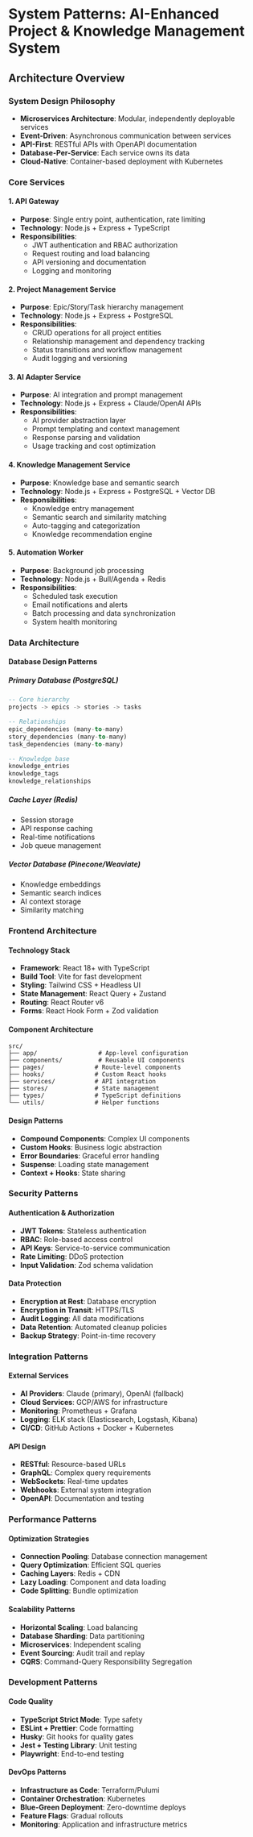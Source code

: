 # System Patterns: AI-Enhanced Project & Knowledge Management System

## Architecture Overview

### System Design Philosophy
- **Microservices Architecture**: Modular, independently deployable services
- **Event-Driven**: Asynchronous communication between services
- **API-First**: RESTful APIs with OpenAPI documentation
- **Database-Per-Service**: Each service owns its data
- **Cloud-Native**: Container-based deployment with Kubernetes

### Core Services

#### 1. API Gateway
- **Purpose**: Single entry point, authentication, rate limiting
- **Technology**: Node.js + Express + TypeScript
- **Responsibilities**:
  - JWT authentication and RBAC authorization
  - Request routing and load balancing
  - API versioning and documentation
  - Logging and monitoring

#### 2. Project Management Service
- **Purpose**: Epic/Story/Task hierarchy management
- **Technology**: Node.js + Express + PostgreSQL
- **Responsibilities**:
  - CRUD operations for all project entities
  - Relationship management and dependency tracking
  - Status transitions and workflow management
  - Audit logging and versioning

#### 3. AI Adapter Service
- **Purpose**: AI integration and prompt management
- **Technology**: Node.js + Express + Claude/OpenAI APIs
- **Responsibilities**:
  - AI provider abstraction layer
  - Prompt templating and context management
  - Response parsing and validation
  - Usage tracking and cost optimization

#### 4. Knowledge Management Service
- **Purpose**: Knowledge base and semantic search
- **Technology**: Node.js + Express + PostgreSQL + Vector DB
- **Responsibilities**:
  - Knowledge entry management
  - Semantic search and similarity matching
  - Auto-tagging and categorization
  - Knowledge recommendation engine

#### 5. Automation Worker
- **Purpose**: Background job processing
- **Technology**: Node.js + Bull/Agenda + Redis
- **Responsibilities**:
  - Scheduled task execution
  - Email notifications and alerts
  - Batch processing and data synchronization
  - System health monitoring

### Data Architecture

#### Database Design Patterns

##### Primary Database (PostgreSQL)
```sql
-- Core hierarchy
projects -> epics -> stories -> tasks

-- Relationships
epic_dependencies (many-to-many)
story_dependencies (many-to-many)
task_dependencies (many-to-many)

-- Knowledge base
knowledge_entries
knowledge_tags
knowledge_relationships
```

##### Cache Layer (Redis)
- Session storage
- API response caching
- Real-time notifications
- Job queue management

##### Vector Database (Pinecone/Weaviate)
- Knowledge embeddings
- Semantic search indices
- AI context storage
- Similarity matching

### Frontend Architecture

#### Technology Stack
- **Framework**: React 18+ with TypeScript
- **Build Tool**: Vite for fast development
- **Styling**: Tailwind CSS + Headless UI
- **State Management**: React Query + Zustand
- **Routing**: React Router v6
- **Forms**: React Hook Form + Zod validation

#### Component Architecture
```
src/
├── app/                 # App-level configuration
├── components/          # Reusable UI components
├── pages/              # Route-level components
├── hooks/              # Custom React hooks
├── services/           # API integration
├── stores/             # State management
├── types/              # TypeScript definitions
└── utils/              # Helper functions
```

#### Design Patterns
- **Compound Components**: Complex UI components
- **Custom Hooks**: Business logic abstraction
- **Error Boundaries**: Graceful error handling
- **Suspense**: Loading state management
- **Context + Hooks**: State sharing

### Security Patterns

#### Authentication & Authorization
- **JWT Tokens**: Stateless authentication
- **RBAC**: Role-based access control
- **API Keys**: Service-to-service communication
- **Rate Limiting**: DDoS protection
- **Input Validation**: Zod schema validation

#### Data Protection
- **Encryption at Rest**: Database encryption
- **Encryption in Transit**: HTTPS/TLS
- **Audit Logging**: All data modifications
- **Data Retention**: Automated cleanup policies
- **Backup Strategy**: Point-in-time recovery

### Integration Patterns

#### External Services
- **AI Providers**: Claude (primary), OpenAI (fallback)
- **Cloud Services**: GCP/AWS for infrastructure
- **Monitoring**: Prometheus + Grafana
- **Logging**: ELK stack (Elasticsearch, Logstash, Kibana)
- **CI/CD**: GitHub Actions + Docker + Kubernetes

#### API Design
- **RESTful**: Resource-based URLs
- **GraphQL**: Complex query requirements
- **WebSockets**: Real-time updates
- **Webhooks**: External system integration
- **OpenAPI**: Documentation and testing

### Performance Patterns

#### Optimization Strategies
- **Connection Pooling**: Database connection management
- **Query Optimization**: Efficient SQL queries
- **Caching Layers**: Redis + CDN
- **Lazy Loading**: Component and data loading
- **Code Splitting**: Bundle optimization

#### Scalability Patterns
- **Horizontal Scaling**: Load balancing
- **Database Sharding**: Data partitioning
- **Microservices**: Independent scaling
- **Event Sourcing**: Audit trail and replay
- **CQRS**: Command-Query Responsibility Segregation

### Development Patterns

#### Code Quality
- **TypeScript Strict Mode**: Type safety
- **ESLint + Prettier**: Code formatting
- **Husky**: Git hooks for quality gates
- **Jest + Testing Library**: Unit testing
- **Playwright**: End-to-end testing

#### DevOps Patterns
- **Infrastructure as Code**: Terraform/Pulumi
- **Container Orchestration**: Kubernetes
- **Blue-Green Deployment**: Zero-downtime deploys
- **Feature Flags**: Gradual rollouts
- **Monitoring**: Application and infrastructure metrics 